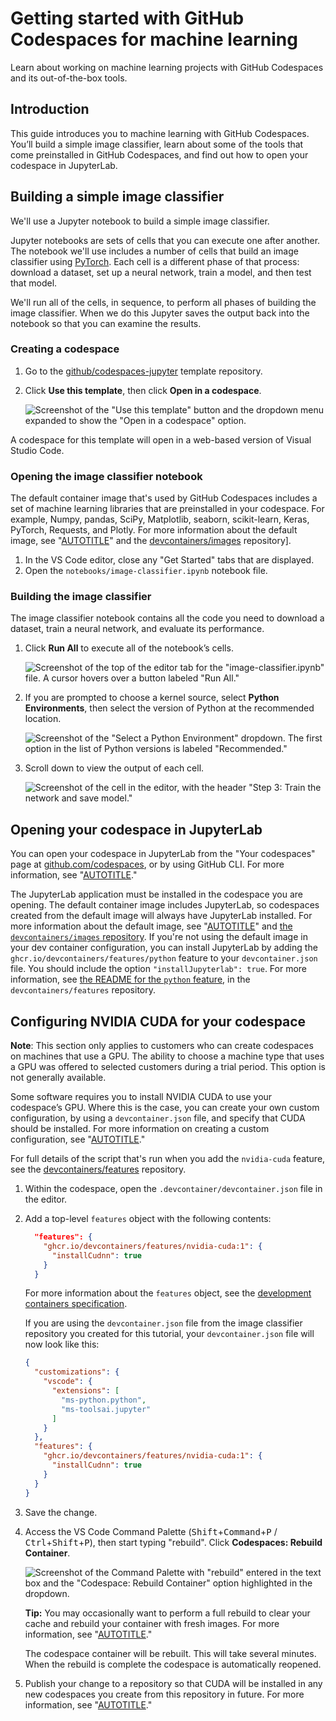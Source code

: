 # Getting started with GitHub Codespaces for machine learning

Learn about working on machine learning projects with GitHub Codespaces and its out-of-the-box tools.

## Introduction

This guide introduces you to machine learning with GitHub Codespaces. You’ll build a simple image classifier, learn about some of the tools that come preinstalled in GitHub Codespaces, and find out how to open your codespace in JupyterLab.

## Building a simple image classifier

We'll use a Jupyter notebook to build a simple image classifier.

Jupyter notebooks are sets of cells that you can execute one after another. The notebook we'll use includes a number of cells that build an image classifier using [PyTorch](https://pytorch.org/). Each cell is a different phase of that process: download a dataset, set up a neural network, train a model, and then test that model.

We'll run all of the cells, in sequence, to perform all phases of building the image classifier. When we do this Jupyter saves the output back into the notebook so that you can examine the results.

### Creating a codespace

1. Go to the [github/codespaces-jupyter](https://github.com/github/codespaces-jupyter) template repository.
1. Click **Use this template**, then click **Open in a codespace**.

   ![Screenshot of the "Use this template" button and the dropdown menu expanded to show the "Open in a codespace" option.](/assets/images/help/repository/use-this-template-button.png)

A codespace for this template will open in a web-based version of Visual Studio Code.

### Opening the image classifier notebook

The default container image that's used by GitHub Codespaces includes a set of machine learning libraries that are preinstalled in your codespace. For example, Numpy, pandas, SciPy, Matplotlib, seaborn, scikit-learn, Keras, PyTorch, Requests, and Plotly. For more information about the default image, see "[AUTOTITLE](/codespaces/setting-up-your-project-for-codespaces/adding-a-dev-container-configuration/introduction-to-dev-containers#using-the-default-dev-container-configuration)" and the [devcontainers/images](https://github.com/devcontainers/images/tree/main/src/universal) repository].

1. In the VS Code editor, close any "Get Started" tabs that are displayed.
1. Open the `notebooks/image-classifier.ipynb` notebook file.

### Building the image classifier

The image classifier notebook contains all the code you need to download a dataset, train a neural network, and evaluate its performance.

1. Click **Run All** to execute all of the notebook’s cells.

   ![Screenshot of the top of the editor tab for the "image-classifier.ipynb" file. A cursor hovers over a button labeled "Run All."](/assets/images/help/codespaces/jupyter-run-all.png)

1. If you are prompted to choose a kernel source, select **Python Environments**, then select the version of Python at the recommended location.

   ![Screenshot of the "Select a Python Environment" dropdown. The first option in the list of Python versions is labeled "Recommended."](/assets/images/help/codespaces/jupyter-choose-python.png)

1. Scroll down to view the output of each cell.

   ![Screenshot of the cell in the editor, with the header "Step 3: Train the network and save model."](/assets/images/help/codespaces/jupyter-notebook-step3.png)

## Opening your codespace in JupyterLab

You can open your codespace in JupyterLab from the "Your codespaces" page at [github.com/codespaces](https://github.com/codespaces), or by using GitHub CLI. For more information, see "[AUTOTITLE](/codespaces/developing-in-a-codespace/opening-an-existing-codespace)."

The JupyterLab application must be installed in the codespace you are opening. The default container image includes JupyterLab, so codespaces created from the default image will always have JupyterLab installed. For more information about the default image, see "[AUTOTITLE](/codespaces/setting-up-your-project-for-codespaces/adding-a-dev-container-configuration/introduction-to-dev-containers#using-the-default-dev-container-configuration)" and [the `devcontainers/images` repository](https://github.com/devcontainers/images/tree/main/src/universal). If you're not using the default image in your dev container configuration, you can install JupyterLab by adding the `ghcr.io/devcontainers/features/python` feature to your `devcontainer.json` file. You should include the option `"installJupyterlab": true`. For more information, see [the README for the `python` feature](https://github.com/devcontainers/features/tree/main/src/python#python-python), in the `devcontainers/features` repository.

## Configuring NVIDIA CUDA for your codespace

<div class="ghd-spotlight ghd-spotlight-note border rounded-1 my-3 p-3 f5 color-border-accent-emphasis color-bg-accent">

**Note**: This section only applies to customers who can create codespaces on machines that use a GPU. The ability to choose a machine type that uses a GPU was offered to selected customers during a trial period. This option is not generally available.

</div>

Some software requires you to install NVIDIA CUDA to use your codespace’s GPU. Where this is the case, you can create your own custom configuration, by using a `devcontainer.json` file, and specify that CUDA should be installed. For more information on creating a custom configuration, see "[AUTOTITLE](/codespaces/setting-up-your-project-for-codespaces/adding-a-dev-container-configuration/introduction-to-dev-containers#creating-a-custom-dev-container-configuration)."

For full details of the script that's run when you add the `nvidia-cuda` feature, see the [devcontainers/features](https://github.com/devcontainers/features/tree/main/src/nvidia-cuda) repository.

1. Within the codespace, open the `.devcontainer/devcontainer.json` file in the editor.
1. Add a top-level `features` object with the following contents:

   ```json copy
     "features": {
       "ghcr.io/devcontainers/features/nvidia-cuda:1": {
         "installCudnn": true
       }
     }
   ```

   For more information about the `features` object, see the [development containers specification](https://containers.dev/implementors/features/#devcontainer-json-properties).

   If you are using the `devcontainer.json` file from the image classifier repository you created for this tutorial, your `devcontainer.json` file will now look like this:

   ```json
   {
     "customizations": {
       "vscode": {
         "extensions": [
           "ms-python.python",
           "ms-toolsai.jupyter"
         ]
       }
     },
     "features": {
       "ghcr.io/devcontainers/features/nvidia-cuda:1": {
         "installCudnn": true
       }
     }
   }
   ```

1. Save the change.
1. Access the VS Code Command Palette (<kbd>Shift</kbd>+<kbd>Command</kbd>+<kbd>P</kbd> / <kbd>Ctrl</kbd>+<kbd>Shift</kbd>+<kbd>P</kbd>), then start typing "rebuild". Click **Codespaces: Rebuild Container**.

   ![Screenshot of the Command Palette with "rebuild" entered in the text box and the "Codespace: Rebuild Container" option highlighted in the dropdown.](/assets/images/help/codespaces/codespaces-rebuild.png)

      <div class="ghd-spotlight ghd-spotlight-tip border rounded-1 my-3 p-3 f5 color-border-accent-emphasis color-bg-accent">
   
   **Tip:** You may occasionally want to perform a full rebuild to clear your cache and rebuild your container with fresh images. For more information, see "[AUTOTITLE](/codespaces/developing-in-codespaces/rebuilding-the-container-in-a-codespace#about-rebuilding-a-container)."
   
   </div>
   The codespace container will be rebuilt. This will take several minutes. When the rebuild is complete the codespace is automatically reopened.
1. Publish your change to a repository so that CUDA will be installed in any new codespaces you create from this repository in future. For more information, see "[AUTOTITLE](/codespaces/developing-in-a-codespace/creating-a-codespace-from-a-template#publishing-from-vs-code)."
